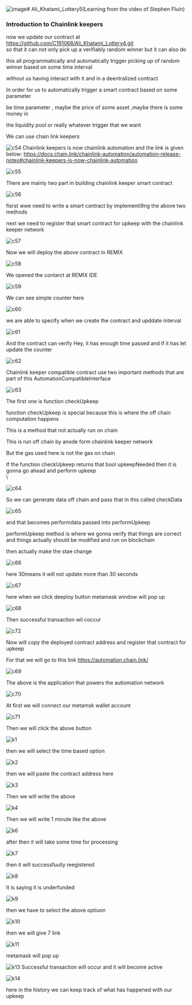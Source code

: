 ![image](https://github.com/C191068/Ali_Khatami_Lottery5/assets/89090776/cd9f39fc-431b-48b6-ade6-b627286ea5fe)# Ali_Khatami_Lottery5(Learning from the video of Stephen Fluin)

### Introduction to Chainlink keepers 

now we update our contract at https://github.com/C191068/Ali_Khatami_Lottery4.git<br>
so that it can not only pick up a verifiably random winner but it can also do <br>

this all programmatically and automatically trigger picking up of random winner based on some time interval <br>

without us having interact with it and in a deentralized contract  <br>

In order for us to automatically  trigger a smart contract based on some parameter <br>

be time parameter , maybe the price of some asset ,maybe there is some money in <br>

the liquidity pool or really whatever trigger that we want  <br>

We can use chain link keepers <br>

![c54](https://github.com/C191068/Ali_Khatami_Lottery5/assets/89090776/e57ceaf3-e63d-44cd-b694-dfdb89ef3208)
Chainlink keepers is now chainlink automation and the link is given below:
https://docs.chain.link/chainlink-automation/automation-release-notes#chainlink-keepers-is-now-chainlink-automation

![c55](https://github.com/C191068/Ali_Khatami_Lottery5/assets/89090776/7aef0a10-8f84-43ab-8e41-42d2cd48b94d)

There are mainly two part in building chainlink keeper  smart contract <br>


![c56](https://github.com/C191068/Ali_Khatami_Lottery5/assets/89090776/b4829e64-f778-4e5a-94aa-d27453531f0c)

fisrst wwe need to write a smart contract by implementi9ng the above two methods <br>

next we need to register that smart contract for upkeep with the chainlink keeper network <br>

![c57](https://github.com/C191068/Ali_Khatami_Lottery5/assets/89090776/d9bc798d-e8f0-4de6-be28-073c658f7b1a)

Now we will deploy the above contract in REMIX <br>

![c58](https://github.com/C191068/Ali_Khatami_Lottery5/assets/89090776/15daf5a1-be8a-4ae6-93fa-e46c17d2511e)

We opened the contarct at REMIX IDE <br>


![c59](https://github.com/C191068/Ali_Khatami_Lottery5/assets/89090776/308c0973-e4ab-4dcf-a11c-ec376f187695)

We can see simple counter here <br>

![c60](https://github.com/C191068/Ali_Khatami_Lottery5/assets/89090776/cf12803a-dc01-4efd-9714-8e40767f2392)

we are able to specify when we create the contract and upddate interval <br>

![c61](https://github.com/C191068/Ali_Khatami_Lottery5/assets/89090776/99ca7e33-a2ef-4e2a-95ff-db20a73aca7c)


And the contract can verify Hey, it has enough time passed and if it has let update the counter <br>




![c62](https://github.com/C191068/Ali_Khatami_Lottery5/assets/89090776/99a46e07-5ea7-46e8-a072-a14f7109fdca)

Chainlink keeper compatible contract use two important methods that are part of this AutomationCompatibleInterface <br>

![c63](https://github.com/C191068/Ali_Khatami_Lottery5/assets/89090776/0003f1a1-b4b8-4a4a-9bd8-b73e5e1b3bb6)

The first one is function checkUpkeep  <br>

function checkUpkeep is special because this is where the off chain computation happens <br>

This is a method that not actually run on chain <br>

This is run off chain by anode form chainlink keeper network <br>

But the gas used here is not the gas on chain <br>

If the function checkUpkeep returns that bool upkeepNeeded then it is gonna go ahead and perform upkeep <br>\

![c64](https://github.com/C191068/Ali_Khatami_Lottery5/assets/89090776/6da62ee8-66b3-47ec-b496-74e7931fa038)

So we can generate data off chain  and pass that in this called checkData <br>

![c65](https://github.com/C191068/Ali_Khatami_Lottery5/assets/89090776/cedf677f-e934-42c9-90ed-bcf5df41085b)

and that becomes performdata passed into performUpkeep <br>

performUpkeep method is where we gonna verify that things are correct <br>
and things actually should be modified and run on blockchain <br>

then actually make the stae change <br>


![c66](https://github.com/C191068/Ali_Khatami_Lottery5/assets/89090776/56c1e3bc-28e9-4188-a595-e15db35d9f31)

here 30means it will not update more than 30 seconds <br>

![c67](https://github.com/C191068/Ali_Khatami_Lottery5/assets/89090776/706cbe86-25ae-4966-8ff7-9b96db205524)

here when we click deeploy button metamask window will pop up <br>

![c68](https://github.com/C191068/Ali_Khatami_Lottery5/assets/89090776/4fd7b81f-554c-454e-8087-35cbcb52a522)

Then successful transaction wil coccur <br>

![c72](https://github.com/C191068/Ali_Khatami_Lottery5/assets/89090776/c04d9bcb-81fb-4141-92ff-262d95cb599e)

Now will copy the deployed contract address and register that contract for upkeep <br>

For that we will go to this link https://automation.chain.link/

![c69](https://github.com/C191068/Ali_Khatami_Lottery5/assets/89090776/98237c06-1ebc-41f4-86e1-73a04a2f27d9)

The above is the application that powers the autiomation network <br>

![c70](https://github.com/C191068/Ali_Khatami_Lottery5/assets/89090776/4ba65acf-64ef-4985-ac58-1ade24ec145c)

At first we will connect our metamsk wallet account <br>

![c71](https://github.com/C191068/Ali_Khatami_Lottery5/assets/89090776/8929dfe7-be47-4c90-99c3-9b177f75d8e2)

Then we will click the above button <br>

![k1](https://github.com/C191068/Ali_Khatami_Lottery5/assets/89090776/573e8ac6-db80-4765-9059-9bf7fa3f5096)

then we will select the time based option <br>

![k2](https://github.com/C191068/Ali_Khatami_Lottery5/assets/89090776/4defe603-e24a-4f3b-8c6e-c8c35011ec52)

then we will paste the contract address here <br>

![k3](https://github.com/C191068/Ali_Khatami_Lottery5/assets/89090776/9f3831af-43c1-4f81-bc14-ebcbecd1ad1f)

Then we will write the above <br>

![k4](https://github.com/C191068/Ali_Khatami_Lottery5/assets/89090776/010670b0-3bcf-4215-b101-37adc39479f0)

Then we will write 1 minute like the above <br>


![k6](https://github.com/C191068/Ali_Khatami_Lottery5/assets/89090776/712ae1de-214e-44e3-88cb-221e40e4216a)

after then it will take some time for processing  <br>

![k7](https://github.com/C191068/Ali_Khatami_Lottery5/assets/89090776/06ce29e5-41cf-45b8-931e-11c0909c2bea)

then it will successfuully reegistered <br>

![k8](https://github.com/C191068/Ali_Khatami_Lottery5/assets/89090776/52ef0bf7-b051-4b01-b6bf-d559800cdb03)

It is saying it is underfunded <br>

![k9](https://github.com/C191068/Ali_Khatami_Lottery5/assets/89090776/32bce35c-90da-48c3-9adb-8216ae62b11d)

then we have to select the above optiuon <br>

![k10](https://github.com/C191068/Ali_Khatami_Lottery5/assets/89090776/cdcca891-4327-466f-af1a-90c267cb9b6b)

then we will give 7 link <br>

![k11](https://github.com/C191068/Ali_Khatami_Lottery5/assets/89090776/c397d34a-d867-45cb-a763-8814d542d7da)

metamask will pop up  <br>

![k13](https://github.com/C191068/Ali_Khatami_Lottery5/assets/89090776/f2886c11-68d3-45b8-b9a6-97208fe7175e)
Successful transaction will occur and it will become active <br>


![k14](https://github.com/C191068/Ali_Khatami_Lottery5/assets/89090776/4bb303bd-8d6c-4221-b2d8-207e464b96e4)

here in the history we can keep track of what has happened with our upkeep <br>






















